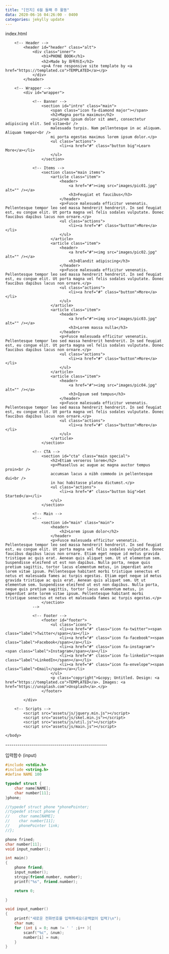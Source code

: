 ```yaml
---
title: "[민지] 6월 둘째 주 활동"
data: 2020-06-16 04:26:00 - 0400
categories: jekylly update
---
```


index.html
<!DOCTYPE HTML>
<!--
	Epilogue by TEMPLATED
	templated.co @templatedco
	Released for free under the Creative Commons Attribution 3.0 license (templated.co/license)
-->
<html>
	<head>
		<title>화목하조의 전화번호부</title>
		<meta charset="utf-8" />
		<meta name="viewport" content="width=device-width, initial-scale=1" />
		<link rel="stylesheet" href="assets/css/main.css" />
	</head>
	<body>

		<!-- Header -->
			<header id="header" class="alt">
				<div class="inner">
					<h1>PHONE BOOK</h1>
					<h2>Made by 화목하조</h2>
					<p>A free responsive site template by <a href="https://templated.co">TEMPLATED</a></p>
				</div>
			</header>

		<!-- Wrapper -->
			<div id="wrapper">

				<!-- Banner -->
					<section id="intro" class="main">
						<span class="icon fa-diamond major"></span>
						<h2>Magna porta maximus</h2>
						<p>Lorem ipsum dolor sit amet, consectetur adipiscing elit. Sed vitae<br />
						malesuada turpis. Nam pellentesque in ac aliquam. Aliquam tempor<br />
						mi porta egestas maximus lorem ipsum dolor.</p>
						<ul class="actions">
							<li><a href="#" class="button big">Learn More</a></li>
						</ul>
					</section>

				<!-- Items -->
					<section class="main items">
						<article class="item">
							<header>
								<a href="#"><img src="images/pic01.jpg" alt="" /></a>
								<h3>Feugiat et faucibus</h3>
							</header>
							<p>Fusce malesuada efficitur venenatis. Pellentesque tempor leo sed massa hendrerit hendrerit. In sed feugiat est, eu congue elit. Ut porta magna vel felis sodales vulputate. Donec faucibus dapibus lacus non ornare.</p>
							<ul class="actions">
								<li><a href="#" class="button">More</a></li>
							</ul>
						</article>
						<article class="item">
							<header>
								<a href="#"><img src="images/pic02.jpg" alt="" /></a>
								<h3>Blandit adipiscing</h3>
							</header>
							<p>Fusce malesuada efficitur venenatis. Pellentesque tempor leo sed massa hendrerit hendrerit. In sed feugiat est, eu congue elit. Ut porta magna vel felis sodales vulputate. Donec faucibus dapibus lacus non ornare.</p>
							<ul class="actions">
								<li><a href="#" class="button">More</a></li>
							</ul>
						</article>
						<article class="item">
							<header>
								<a href="#"><img src="images/pic03.jpg" alt="" /></a>
								<h3>Lorem massa nulla</h3>
							</header>
							<p>Fusce malesuada efficitur venenatis. Pellentesque tempor leo sed massa hendrerit hendrerit. In sed feugiat est, eu congue elit. Ut porta magna vel felis sodales vulputate. Donec faucibus dapibus lacus non ornare.</p>
							<ul class="actions">
								<li><a href="#" class="button">More</a></li>
							</ul>
						</article>
						<article class="item">
							<header>
								<a href="#"><img src="images/pic04.jpg" alt="" /></a>
								<h3>Ipsum sed tempus</h3>
							</header>
							<p>Fusce malesuada efficitur venenatis. Pellentesque tempor leo sed massa hendrerit hendrerit. In sed feugiat est, eu congue elit. Ut porta magna vel felis sodales vulputate. Donec faucibus dapibus lacus non ornare.</p>
							<ul class="actions">
								<li><a href="#" class="button">More</a></li>
							</ul>
						</article>
					</section>

				<!-- CTA -->
					<section id="cta" class="main special">
						<h2>Etiam veroeros lorem</h2>
						<p>Phasellus ac augue ac magna auctor tempus proin<br />
						accumsan lacus a nibh commodo in pellentesque dui<br />
						in hac habitasse platea dictumst.</p>
						<ul class="actions">
							<li><a href="#" class="button big">Get Started</a></li>
						</ul>
					</section>

				<!-- Main -->
				<!--
					<section id="main" class="main">
						<header>
							<h2>Lorem ipsum dolor</h2>
						</header>
						<p>Fusce malesuada efficitur venenatis. Pellentesque tempor leo sed massa hendrerit hendrerit. In sed feugiat est, eu congue elit. Ut porta magna vel felis sodales vulputate. Donec faucibus dapibus lacus non ornare. Etiam eget neque id metus gravida tristique ac quis erat. Aenean quis aliquet sem. Ut ut elementum sem. Suspendisse eleifend ut est non dapibus. Nulla porta, neque quis pretium sagittis, tortor lacus elementum metus, in imperdiet ante lorem vitae ipsum. Pellentesque habitant morbi tristique senectus et netus et malesuada fames ac turpis egestas. Etiam eget neque id metus gravida tristique ac quis erat. Aenean quis aliquet sem. Ut ut elementum sem. Suspendisse eleifend ut est non dapibus. Nulla porta, neque quis pretium sagittis, tortor lacus elementum metus, in imperdiet ante lorem vitae ipsum. Pellentesque habitant morbi tristique senectus et netus et malesuada fames ac turpis egestas.</p>
					</section>
				-->

				<!-- Footer -->
					<footer id="footer">
						<ul class="icons">
							<li><a href="#" class="icon fa-twitter"><span class="label">Twitter</span></a></li>
							<li><a href="#" class="icon fa-facebook"><span class="label">Facebook</span></a></li>
							<li><a href="#" class="icon fa-instagram"><span class="label">Instagram</span></a></li>
							<li><a href="#" class="icon fa-linkedin"><span class="label">LinkedIn</span></a></li>
							<li><a href="#" class="icon fa-envelope"><span class="label">Email</span></a></li>
						</ul>
						<p class="copyright">&copy; Untitled. Design: <a href="https://templated.co">TEMPLATED</a>. Images: <a href="https://unsplash.com">Unsplash</a>.</p>
					</footer>

			</div>

		<!-- Scripts -->
			<script src="assets/js/jquery.min.js"></script>
			<script src="assets/js/skel.min.js"></script>
			<script src="assets/js/util.js"></script>
			<script src="assets/js/main.js"></script>

	</body>
</html>
--------------------------------------------------

입력함수 (input)
```cpp
#include <stdio.h>
#include <string.h>
#define NAME 100

typedef struct {
    char name[NAME];
    char number[11];
}phone;

//typedef struct phone *phonePointer;
//typedef struct phone {
//    char name[NAME];
//    char number[11];
//    phonePointer link;
//};

phone frined;
char number[11];
void input_number();

int main()
{
    phone friend;
    input_number();
    strcpy(friend.number, number);
    printf("%s", friend.number);

    return 0;

}

void input_number()
{
    printf("새로운 전화번호를 입력하세요(공백없이 입력)\n");
    char num;
    for (int i = 0; num != ' ' ;i++ ){
        scanf("%c", &num);
        number[i] = num;
    }
}
```


